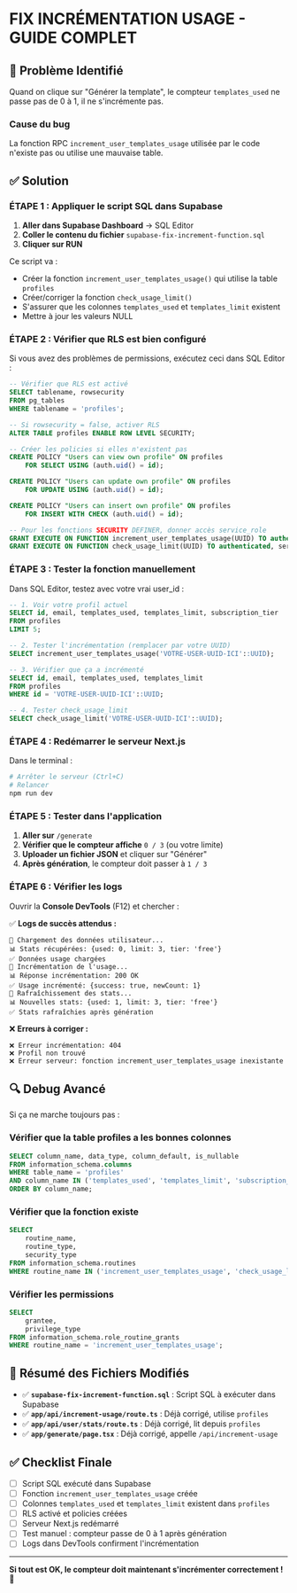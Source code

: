 # FIX INCRÉMENTATION USAGE - GUIDE COMPLET

## 🔴 Problème Identifié

Quand on clique sur "Générer la template", le compteur `templates_used` ne passe pas de 0 à 1, il ne s'incrémente pas.

### Cause du bug
La fonction RPC `increment_user_templates_usage` utilisée par le code n'existe pas ou utilise une mauvaise table.

## ✅ Solution

### ÉTAPE 1 : Appliquer le script SQL dans Supabase

1. **Aller dans Supabase Dashboard** → SQL Editor
2. **Coller le contenu du fichier** `supabase-fix-increment-function.sql`
3. **Cliquer sur RUN** 

Ce script va :
- Créer la fonction `increment_user_templates_usage()` qui utilise la table `profiles`
- Créer/corriger la fonction `check_usage_limit()`
- S'assurer que les colonnes `templates_used` et `templates_limit` existent
- Mettre à jour les valeurs NULL

### ÉTAPE 2 : Vérifier que RLS est bien configuré

Si vous avez des problèmes de permissions, exécutez ceci dans SQL Editor :

```sql
-- Vérifier que RLS est activé
SELECT tablename, rowsecurity 
FROM pg_tables 
WHERE tablename = 'profiles';

-- Si rowsecurity = false, activer RLS
ALTER TABLE profiles ENABLE ROW LEVEL SECURITY;

-- Créer les policies si elles n'existent pas
CREATE POLICY "Users can view own profile" ON profiles
    FOR SELECT USING (auth.uid() = id);

CREATE POLICY "Users can update own profile" ON profiles
    FOR UPDATE USING (auth.uid() = id);

CREATE POLICY "Users can insert own profile" ON profiles
    FOR INSERT WITH CHECK (auth.uid() = id);

-- Pour les fonctions SECURITY DEFINER, donner accès service_role
GRANT EXECUTE ON FUNCTION increment_user_templates_usage(UUID) TO authenticated, service_role;
GRANT EXECUTE ON FUNCTION check_usage_limit(UUID) TO authenticated, service_role;
```

### ÉTAPE 3 : Tester la fonction manuellement

Dans SQL Editor, testez avec votre vrai user_id :

```sql
-- 1. Voir votre profil actuel
SELECT id, email, templates_used, templates_limit, subscription_tier 
FROM profiles 
LIMIT 5;

-- 2. Tester l'incrémentation (remplacer par votre UUID)
SELECT increment_user_templates_usage('VOTRE-USER-UUID-ICI'::UUID);

-- 3. Vérifier que ça a incrémenté
SELECT id, email, templates_used, templates_limit 
FROM profiles 
WHERE id = 'VOTRE-USER-UUID-ICI'::UUID;

-- 4. Tester check_usage_limit
SELECT check_usage_limit('VOTRE-USER-UUID-ICI'::UUID);
```

### ÉTAPE 4 : Redémarrer le serveur Next.js

Dans le terminal :

```bash
# Arrêter le serveur (Ctrl+C)
# Relancer
npm run dev
```

### ÉTAPE 5 : Tester dans l'application

1. **Aller sur** `/generate`
2. **Vérifier que le compteur affiche** `0 / 3` (ou votre limite)
3. **Uploader un fichier JSON** et cliquer sur "Générer"
4. **Après génération**, le compteur doit passer à `1 / 3`

### ÉTAPE 6 : Vérifier les logs

Ouvrir la **Console DevTools** (F12) et chercher :

✅ **Logs de succès attendus :**
```
🔄 Chargement des données utilisateur...
📊 Stats récupérées: {used: 0, limit: 3, tier: 'free'}
✅ Données usage chargées
🔄 Incrémentation de l'usage...
📊 Réponse incrémentation: 200 OK
✅ Usage incrémenté: {success: true, newCount: 1}
🔄 Rafraîchissement des stats...
📊 Nouvelles stats: {used: 1, limit: 3, tier: 'free'}
✅ Stats rafraîchies après génération
```

❌ **Erreurs à corriger :**
```
❌ Erreur incrémentation: 404
❌ Profil non trouvé
❌ Erreur serveur: fonction increment_user_templates_usage inexistante
```

## 🔍 Debug Avancé

Si ça ne marche toujours pas :

### Vérifier que la table profiles a les bonnes colonnes

```sql
SELECT column_name, data_type, column_default, is_nullable
FROM information_schema.columns
WHERE table_name = 'profiles'
AND column_name IN ('templates_used', 'templates_limit', 'subscription_tier')
ORDER BY column_name;
```

### Vérifier que la fonction existe

```sql
SELECT 
    routine_name, 
    routine_type, 
    security_type
FROM information_schema.routines
WHERE routine_name IN ('increment_user_templates_usage', 'check_usage_limit');
```

### Vérifier les permissions

```sql
SELECT 
    grantee, 
    privilege_type
FROM information_schema.role_routine_grants
WHERE routine_name = 'increment_user_templates_usage';
```

## 📝 Résumé des Fichiers Modifiés

- ✅ **`supabase-fix-increment-function.sql`** : Script SQL à exécuter dans Supabase
- ✅ **`app/api/increment-usage/route.ts`** : Déjà corrigé, utilise `profiles`
- ✅ **`app/api/user/stats/route.ts`** : Déjà corrigé, lit depuis `profiles`
- ✅ **`app/generate/page.tsx`** : Déjà corrigé, appelle `/api/increment-usage`

## ✅ Checklist Finale

- [ ] Script SQL exécuté dans Supabase
- [ ] Fonction `increment_user_templates_usage` créée
- [ ] Colonnes `templates_used` et `templates_limit` existent dans `profiles`
- [ ] RLS activé et policies créées
- [ ] Serveur Next.js redémarré
- [ ] Test manuel : compteur passe de 0 à 1 après génération
- [ ] Logs dans DevTools confirment l'incrémentation

---

**Si tout est OK, le compteur doit maintenant s'incrémenter correctement ! 🎉**

